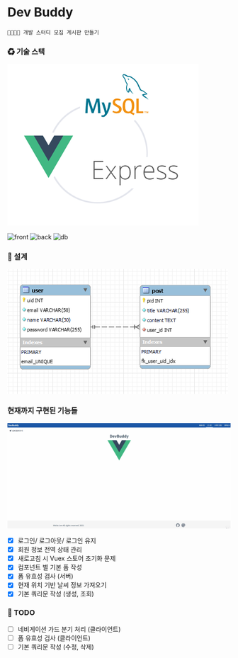 # Dev Buddy

    👨‍💻👩‍💻 개발 스터디 모집 게시판 만들기

### ♻ 기술 스택

![stack](./databases/stack.png)

![front](https://img.shields.io/badge/Frontend-Vue-lightgreen?style=for-the-badge)
![back](https://img.shields.io/badge/Backend-Node-green?style=for-the-badge&logo=express)
![db](https://img.shields.io/badge/DB-Mysql-blue?style=for-the-badge&logo=mysql)

### 💬 설계

![erd](./databases/erd.png)

### 현재까지 구현된 기능들

![capture](./databases/capture.gif)

- [x] 로그인/ 로그아웃/ 로그인 유지
- [x] 회원 정보 전역 상태 관리
- [x] 새로고침 시 Vuex 스토어 초기화 문제
- [x] 컴포넌트 별 기본 폼 작성
- [x] 폼 유효성 검사 (서버)
- [x] 현재 위치 기반 날씨 정보 가져오기
- [x] 기본 쿼리문 작성 (생성, 조회)

### 📌 TODO

- [ ] 네비게이션 가드 분기 처리 (클라이언트)
- [ ] 폼 유효성 검사 (클라이언트)
- [ ] 기본 쿼리문 작성 (수정, 삭제)
